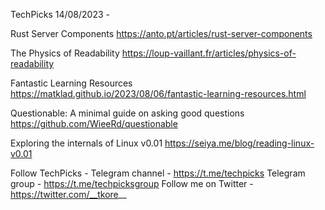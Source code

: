 TechPicks 14/08/2023 -

Rust Server Components
https://anto.pt/articles/rust-server-components

The Physics of Readability
https://loup-vaillant.fr/articles/physics-of-readability

Fantastic Learning Resources
https://matklad.github.io/2023/08/06/fantastic-learning-resources.html

Questionable: A minimal guide on asking good questions
https://github.com/WieeRd/questionable

Exploring the internals of Linux v0.01
https://seiya.me/blog/reading-linux-v0.01

Follow TechPicks -
Telegram channel - https://t.me/techpicks
Telegram group - https://t.me/techpicksgroup
Follow me on Twitter - https://twitter.com/__tkore__